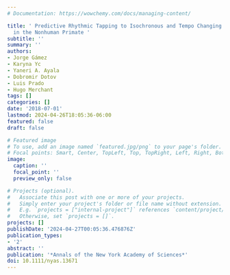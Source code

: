 ```yaml
---
# Documentation: https://wowchemy.com/docs/managing-content/

title: ' Predictive Rhythmic Tapping to Isochronous and Tempo Changing Metronomes
  in the Nonhuman Primate '
subtitle: ''
summary: ''
authors:
- Jorge Gámez
- Karyna Yc
- Yaneri A. Ayala
- Dobromir Dotov
- Luis Prado
- Hugo Merchant
tags: []
categories: []
date: '2018-07-01'
lastmod: 2024-04-26T18:05:36-06:00
featured: false
draft: false

# Featured image
# To use, add an image named `featured.jpg/png` to your page's folder.
# Focal points: Smart, Center, TopLeft, Top, TopRight, Left, Right, BottomLeft, Bottom, BottomRight.
image:
  caption: ''
  focal_point: ''
  preview_only: false

# Projects (optional).
#   Associate this post with one or more of your projects.
#   Simply enter your project's folder or file name without extension.
#   E.g. `projects = ["internal-project"]` references `content/project/deep-learning/index.md`.
#   Otherwise, set `projects = []`.
projects: []
publishDate: '2024-04-27T00:05:36.476876Z'
publication_types:
- '2'
abstract: ''
publication: '*Annals of the New York Academy of Sciences*'
doi: 10.1111/nyas.13671
---
```

